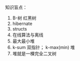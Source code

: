 知识盲点：

1. B-树 红黑树
2. hibernate
3. structs
4. 在线算法与离线
5. 最大最小堆 
6. k-sum 双指针； k-max(min) 堆
7. 堆就是一棵完全二叉树

